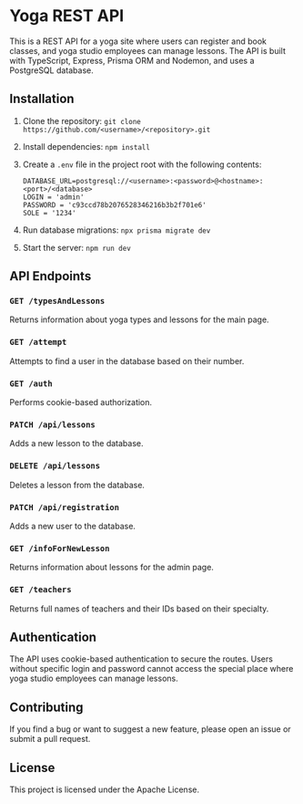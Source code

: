 # Yoga REST API

This is a REST API for a yoga site where users can register and book classes, and yoga studio employees can manage lessons. The API is built with TypeScript, Express, Prisma ORM and Nodemon, and uses a PostgreSQL database.

## Installation

1.  Clone the repository:
    `git clone https://github.com/<username>/<repository>.git`
2.  Install dependencies:
    `npm install`
3.  Create a `.env` file in the project root with the following contents:

    ```
    DATABASE_URL=postgresql://<username>:<password>@<hostname>:<port>/<database>
    LOGIN = 'admin'
    PASSWORD = 'c93ccd78b2076528346216b3b2f701e6'
    SOLE = '1234'
    ```
    
4.  Run database migrations:
    `npx prisma migrate dev`
5.  Start the server:
    `npm run dev`

## API Endpoints

### `GET /typesAndLessons`

Returns information about yoga types and lessons for the main page.

### `GET /attempt`

Attempts to find a user in the database based on their number.

### `GET /auth`

Performs cookie-based authorization.

### `PATCH /api/lessons`

Adds a new lesson to the database.

### `DELETE /api/lessons`

Deletes a lesson from the database.

### `PATCH /api/registration`

Adds a new user to the database.

### `GET /infoForNewLesson`

Returns information about lessons for the admin page.

### `GET /teachers`

Returns full names of teachers and their IDs based on their specialty.

## Authentication

The API uses cookie-based authentication to secure the routes. Users without specific login and password cannot access the special place where yoga studio employees can manage lessons.

## Contributing

If you find a bug or want to suggest a new feature, please open an issue or submit a pull request.

## License

This project is licensed under the Apache License.
